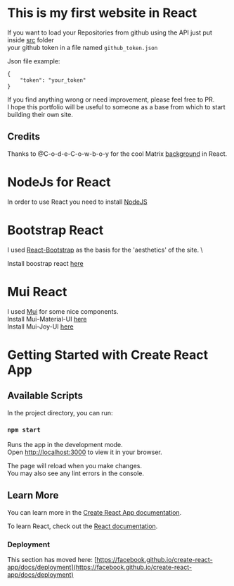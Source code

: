 # This is my first website in React

If you want to load your Repositories from github using the API just put inside [src](/src/) folder \
your github token in a file named `github_token.json` 

Json file example: 
```
{
    "token": "your_token"
}
```

If you find anything wrong or need improvement, please feel free to PR. \
I hope this portfolio will be useful to someone as a base from which to start building their own site. 

## Credits

Thanks to @C-o-d-e-C-o-w-b-o-y for the cool Matrix [background](https://github.com/C-o-d-e-C-o-w-b-o-y/matrix-rain-background-react) in React. 

# NodeJs for React

In order to use React you need to install [NodeJS](https://nodejs.org/en) 

# Bootstrap React

I used [React-Bootstrap](https://react-bootstrap.netlify.app/) as the basis for the 'aesthetics' of the site. \

Install boostrap react [here](https://react-bootstrap.netlify.app/docs/getting-started/introduction) 


# Mui React

I used [Mui](https://mui.com/) for some nice components. \
Install Mui-Material-UI [here](https://mui.com/material-ui/getting-started/installation/) \
Install Mui-Joy-UI [here](https://mui.com/joy-ui/getting-started/installation/)

# Getting Started with Create React App
## Available Scripts

In the project directory, you can run:

### `npm start`

Runs the app in the development mode.\
Open [http://localhost:3000](http://localhost:3000) to view it in your browser.

The page will reload when you make changes.\
You may also see any lint errors in the console.

## Learn More

You can learn more in the [Create React App documentation](https://facebook.github.io/create-react-app/docs/getting-started).

To learn React, check out the [React documentation](https://reactjs.org/).

### Deployment

This section has moved here: [https://facebook.github.io/create-react-app/docs/deployment](https://facebook.github.io/create-react-app/docs/deployment)

